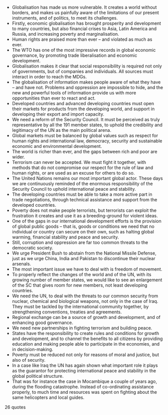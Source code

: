  - Globalisation has made us more vulnerable. It creates a world without borders, and makes us painfully aware of the limitations of our present instruments, and of politics, to meet its challenges.
 - Firstly, economic globalisation has brought prosperity and development to many countries, but also financial crises to Asia, Latin America and Russia, and increasing poverty and marginalisation.
 - Human rights are praised more than ever – and violated as much as ever.
 - The WTO has one of the most impressive records in global economic governance, by promoting trade liberalisation and economic development.
 - Globalisation makes it clear that social responsibility is required not only of governments, but of companies and individuals. All sources must interact in order to reach the MDGs.
 - The globalisation of information makes people aware of what they have – and have not. Problems and oppression are impossible to hide, and the new and powerful tools of information provide us with more opportunities than ever to react and act.
 - Developed countries and advanced developing countries must open their markets for products from the developing world, and support in developing their export and import capacity.
 - We need a reform of the Security Council. It must be perceived as truly representative by all the 191 member states, to uphold the credibility and legitimacy of the UN as the main political arena.
 - Global markets must be balanced by global values such as respect for human rights and international law, democracy, security and sustainable economic and environmental development.
 - The world is richer than ever, and the gaps between rich and poor are wider.
 - Terrorism can never be accepted. We must fight it together, with methods that do not compromise our respect for the rule of law and human rights, or are used as an excuse for others to do so.
 - The United Nations remains our most important global actor. These days we are continuously reminded of the enormous responsibility of the Security Council to uphold international peace and stability.
 - The developing countries must be able to take a more active part in trade negotiations, through technical assistance and support from the developed countries.
 - Poverty does not make people terrorists, but terrorists can exploit the frustration it creates and use it as a breeding-ground for violent ideas.
 - One of the gaps in our international development efforts is the provision of global public goods – that is, goods or conditions we need that no individual or country can secure on their own, such as halting global warming, financial stability and peace and security.
 - Still, corruption and oppression are far too common threats to the democratic society.
 - We urge President Bush to abstain from the National Missile Defense, just as we urge China, India and Pakistan to discontinue their nuclear arsenals.
 - The most important issue we have to deal with is freedom of movement.
 - To properly reflect the changes of the world and of the UN, with its growing number of member states, we would like to see an enlargement of the SC that gives room for new members, not least developing countries.
 - We need the UN, to deal with the threats to our common security from nuclear, chemical and biological weapons, not only in the case of Iraq. They must be tackled by the international community together, by strengthening conventions, treaties and agreements.
 - Regional exchange can be a source of growth and development, and of enhancing good governance.
 - We need new partnerships in fighting terrorism and building peace.
 - States have the responsibility to create rules and conditions for growth and development, and to channel the benefits to all citizens by providing education and making people able to participate in the economies, and in decision-making.
 - Poverty must be reduced not only for reasons of moral and justice, but also of security.
 - In a case like Iraq the UN has again shown what important role it plays as the guarantor for protecting international peace and stability in the global political structure.
 - That was for instance the case in Mocambique a couple of years ago, during the flooding catastrophe. Instead of co-ordinating assistance properly, to much time and resources was spent on fighting about the same helicopters and local guides.

26 quotes